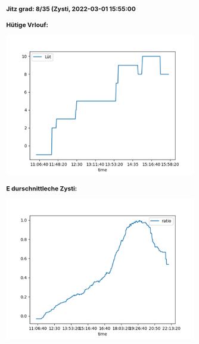 ### Jitz grad: 8/35 (Zysti, 2022-03-01 15:55:00

### Hütige Vrlouf:
![Graph](Today.png)

### E durschnittleche Zysti:
![Graph](Zysti.png)